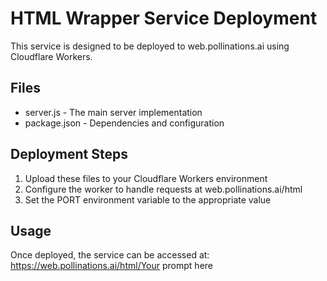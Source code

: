 # HTML Wrapper Service Deployment

This service is designed to be deployed to web.pollinations.ai using Cloudflare Workers.

## Files
- server.js - The main server implementation
- package.json - Dependencies and configuration

## Deployment Steps
1. Upload these files to your Cloudflare Workers environment
2. Configure the worker to handle requests at web.pollinations.ai/html
3. Set the PORT environment variable to the appropriate value

## Usage
Once deployed, the service can be accessed at:
https://web.pollinations.ai/html/Your prompt here
